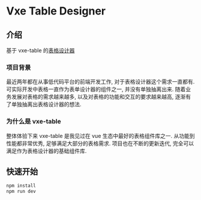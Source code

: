 # Vxe Table Designer

## 介绍

基于 vxe-table 的[表格设计器](https://table.linops.top)

### 项目背景

最近两年都在从事低代码平台的前端开发工作, 对于表格设计器这个需求一直都有. 可实际开发中表格一直作为表单设计器的组件之一,
并没有单独抽离出来. 随着业务发展对表格的需求越来越多, 以及对表格的功能和交互的要求越来越高, 逐渐有了单独抽离出表格设计器的想法.

### 为什么是 vxe-table

整体体验下来 vxe-table 是我见过在 vue 生态中最好的表格组件库之一. 从功能到性能都非常优秀, 足够满足大部分的表格需求.
项目也在不断的更新迭代, 完全可以满足作为表格设计器的基础组件库.

## 快速开始

```bash
npm install
npm run dev
```
